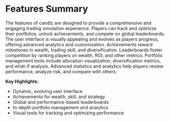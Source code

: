 # Features Summary

The features of candlz are designed to provide a comprehensive and engaging trading simulation experience. Players can track and optimize their portfolios, unlock achievements, and compete on global leaderboards. The user interface is visually appealing and evolves as players progress, offering advanced analytics and customization. Achievements reward milestones in wealth, trading skill, and diversification. Leaderboards foster competition by ranking players on wealth, ROI, and other metrics. Portfolio management tools include allocation visualization, diversification metrics, and what-if analysis. Advanced statistics and analytics help players review performance, analyze risk, and compare with others.

**Key Highlights:**

- Dynamic, evolving user interface
- Achievements for wealth, skill, and strategy
- Global and performance-based leaderboards
- In-depth portfolio management and analytics
- Visual tools for tracking and optimizing performance
